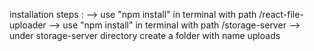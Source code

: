 installation steps :
--> use "npm install" in terminal with path /react-file-uploader
--> use "npm install" in terminal with path /storage-server
--> under storage-server directory create a folder with name uploads
